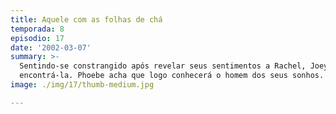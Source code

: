 ```yaml
---
title: Aquele com as folhas de chá
temporada: 8
episodio: 17
date: '2002-03-07'
summary: >-
  Sentindo-se constrangido após revelar seus sentimentos a Rachel, Joey evita
  encontrá-la. Phoebe acha que logo conhecerá o homem dos seus sonhos.
image: ./img/17/thumb-medium.jpg

---
```

